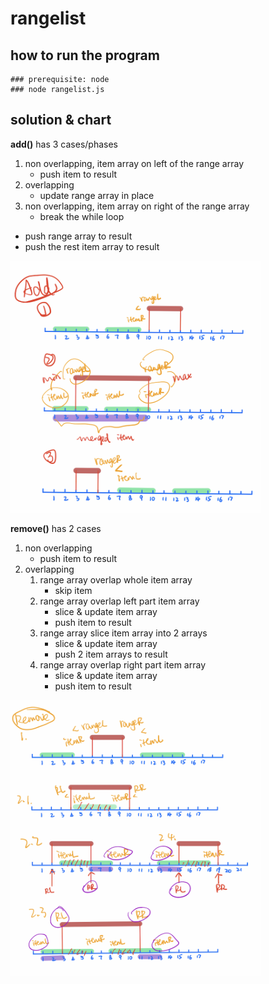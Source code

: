 # rangelist

## how to run the program
```
### prerequisite: node
### node rangelist.js
```
## solution & chart
**add()** has 3 cases/phases
1. non overlapping, item array on left of the range array
    - push item to result
2. overlapping
     - update range array in place
3. non overlapping, item array on right of the range array
     - break the while loop 
- push range array to result
- push the rest item array to result
  
<img src="./source/add.png" alt="add" width="400">

**remove()**  has 2 cases
1. non overlapping
    - push item to result
2. overlapping
   1. range array overlap whole item array 
      - skip item
   1. range array overlap left part item array 
      - slice & update item array
      - push item to result
   2. range array slice item array into 2 arrays
      - slice & update item array
      - push 2 item arrays to result
   1. range array overlap right part item array 
      - slice & update item array
      - push item to result
 
<img src="./source/remove.png" alt="remove" width="400">

